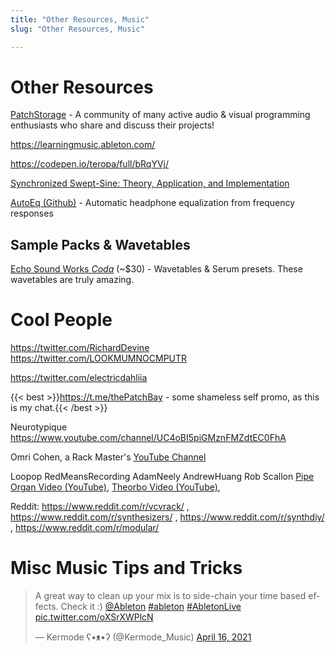 ```yaml
---
title: "Other Resources, Music"
slug: "Other Resources, Music"

---
```


# Other Resources

[PatchStorage](https://patchstorage.com) - A community of many active audio & visual programming enthusiasts who share and discuss their projects!

https://learningmusic.ableton.com/

https://codepen.io/teropa/full/bRqYVj/

[Synchronized Swept-Sine: Theory, Application, and Implementation](https://hal.archives-ouvertes.fr/hal-02504321/document)

[AutoEq (Github)](https://github.com/jaakkopasanen/AutoEq) - Automatic headphone equalization from frequency responses



## Sample Packs & Wavetables

[Echo Sound Works *Coda*](https://www.echosoundworks.com/coda) (~$30) - Wavetables & Serum presets. These wavetables are truly amazing. 

# Cool People

https://twitter.com/RichardDevine
https://twitter.com/LOOKMUMNOCMPUTR

https://twitter.com/electricdahliia

{{< best >}}https://t.me/thePatchBay - some shameless self promo, as this is my chat.{{< /best >}}

Neurotypique https://www.youtube.com/channel/UC4oBI5piGMznFMZdtEC0FhA

Omri Cohen, a Rack Master's [YouTube Channel](https://www.youtube.com/channel/UCuWKHSHTHMV_nVSeNH4gYAg)

Loopop
RedMeansRecording
AdamNeely
AndrewHuang
Rob Scallon [Pipe Organ Video (YouTube)](https://www.youtube.com/watch?v=JeB3JnKp8To), [Theorbo Video (YouTube)](https://www.youtube.com/watch?v=48RVcbkhNHQ),

Reddit: https://www.reddit.com/r/vcvrack/ , https://www.reddit.com/r/synthesizers/ , https://www.reddit.com/r/synthdiy/ , https://www.reddit.com/r/modular/

# Misc Music Tips and Tricks

<blockquote class="twitter-tweet"><p lang="en" dir="ltr">A great way to clean up your mix is to side-chain your time based effects. Check it :) <a href="https://twitter.com/Ableton?ref_src=twsrc%5Etfw">@Ableton</a> <a href="https://twitter.com/hashtag/ableton?src=hash&amp;ref_src=twsrc%5Etfw">#ableton</a> <a href="https://twitter.com/hashtag/AbletonLive?src=hash&amp;ref_src=twsrc%5Etfw">#AbletonLive</a> <a href="https://t.co/oXSrXWPlcN">pic.twitter.com/oXSrXWPlcN</a></p>&mdash; Kermode ʕ•ᴥ•ʔ (@Kermode_Music) <a href="https://twitter.com/Kermode_Music/status/1383202797391339522?ref_src=twsrc%5Etfw">April 16, 2021</a></blockquote> <script async src="https://platform.twitter.com/widgets.js" charset="utf-8"></script>

